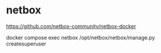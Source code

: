 # netbox
https://github.com/netbox-community/netbox-docker

docker compose exec netbox /opt/netbox/netbox/manage.py createsuperuser
